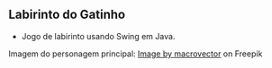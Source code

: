 ## Labirinto do Gatinho
- Jogo de labirinto usando Swing em Java.

Imagem do personagem principal: 
<a href="https://www.freepik.com/free-vector/set-cute-cartoon-kitties-cats-with-different-colored-fur-markings-standing-sitting-walking_10600440.htm">Image by macrovector</a> on Freepik
